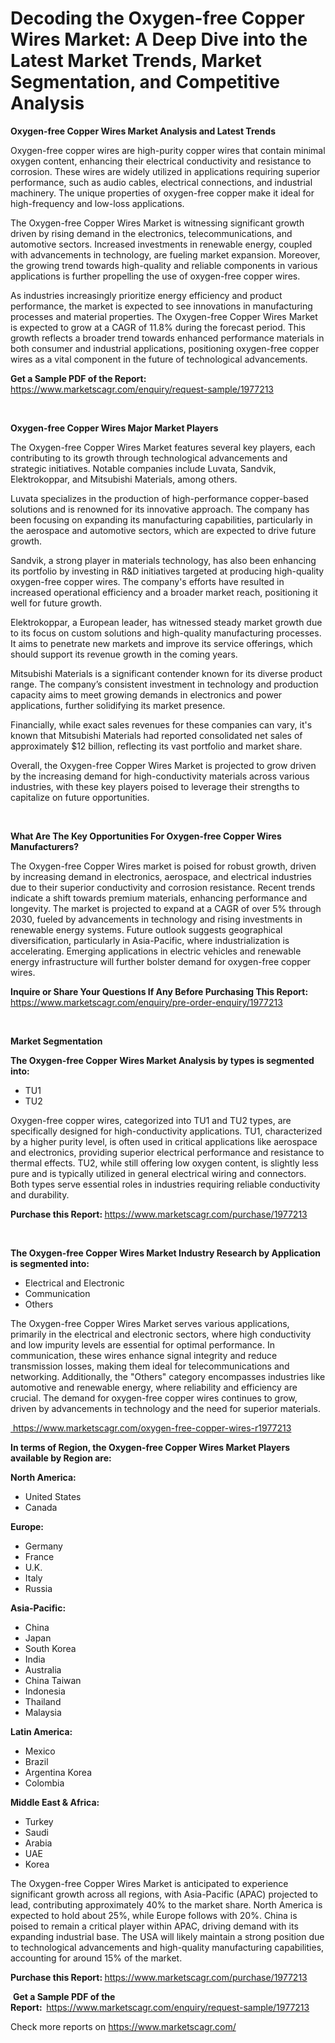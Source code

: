 <p><h1>Decoding the Oxygen-free Copper Wires Market: A Deep Dive into the Latest Market Trends, Market Segmentation, and Competitive Analysis</h1></p><p><strong>Oxygen-free Copper Wires Market Analysis and Latest Trends</strong></p>
<p><p>Oxygen-free copper wires are high-purity copper wires that contain minimal oxygen content, enhancing their electrical conductivity and resistance to corrosion. These wires are widely utilized in applications requiring superior performance, such as audio cables, electrical connections, and industrial machinery. The unique properties of oxygen-free copper make it ideal for high-frequency and low-loss applications.</p><p>The Oxygen-free Copper Wires Market is witnessing significant growth driven by rising demand in the electronics, telecommunications, and automotive sectors. Increased investments in renewable energy, coupled with advancements in technology, are fueling market expansion. Moreover, the growing trend towards high-quality and reliable components in various applications is further propelling the use of oxygen-free copper wires.</p><p>As industries increasingly prioritize energy efficiency and product performance, the market is expected to see innovations in manufacturing processes and material properties. The Oxygen-free Copper Wires Market is expected to grow at a CAGR of 11.8% during the forecast period. This growth reflects a broader trend towards enhanced performance materials in both consumer and industrial applications, positioning oxygen-free copper wires as a vital component in the future of technological advancements.</p></p>
<p><strong>Get a Sample PDF of the Report:&nbsp;</strong> <a href="https://www.marketscagr.com/enquiry/request-sample/1977213?utm_campaign=1097&utm_medium=2&utm_source=Github&utm_content=ia&utm_term=04022025&utm_id=oxygen-free-copper-wires">https://www.marketscagr.com/enquiry/request-sample/1977213</a></p>
<p>&nbsp;</p>
<p><strong>Oxygen-free Copper Wires Major Market Players</strong></p>
<p><p>The Oxygen-free Copper Wires Market features several key players, each contributing to its growth through technological advancements and strategic initiatives. Notable companies include Luvata, Sandvik, Elektrokoppar, and Mitsubishi Materials, among others.</p><p>Luvata specializes in the production of high-performance copper-based solutions and is renowned for its innovative approach. The company has been focusing on expanding its manufacturing capabilities, particularly in the aerospace and automotive sectors, which are expected to drive future growth.</p><p>Sandvik, a strong player in materials technology, has also been enhancing its portfolio by investing in R&D initiatives targeted at producing high-quality oxygen-free copper wires. The company's efforts have resulted in increased operational efficiency and a broader market reach, positioning it well for future growth.</p><p>Elektrokoppar, a European leader, has witnessed steady market growth due to its focus on custom solutions and high-quality manufacturing processes. It aims to penetrate new markets and improve its service offerings, which should support its revenue growth in the coming years.</p><p>Mitsubishi Materials is a significant contender known for its diverse product range. The company’s consistent investment in technology and production capacity aims to meet growing demands in electronics and power applications, further solidifying its market presence.</p><p>Financially, while exact sales revenues for these companies can vary, it's known that Mitsubishi Materials had reported consolidated net sales of approximately $12 billion, reflecting its vast portfolio and market share.</p><p>Overall, the Oxygen-free Copper Wires Market is projected to grow driven by the increasing demand for high-conductivity materials across various industries, with these key players poised to leverage their strengths to capitalize on future opportunities.</p></p>
<p>&nbsp;</p>
<p><strong>What Are The Key Opportunities For Oxygen-free Copper Wires Manufacturers?</strong></p>
<p><p>The Oxygen-free Copper Wires market is poised for robust growth, driven by increasing demand in electronics, aerospace, and electrical industries due to their superior conductivity and corrosion resistance. Recent trends indicate a shift towards premium materials, enhancing performance and longevity. The market is projected to expand at a CAGR of over 5% through 2030, fueled by advancements in technology and rising investments in renewable energy systems. Future outlook suggests geographical diversification, particularly in Asia-Pacific, where industrialization is accelerating. Emerging applications in electric vehicles and renewable energy infrastructure will further bolster demand for oxygen-free copper wires.</p></p>
<p><strong>Inquire or Share Your Questions If Any Before Purchasing This Report:</strong> <a href="https://www.marketscagr.com/enquiry/pre-order-enquiry/1977213?utm_campaign=1097&utm_medium=2&utm_source=Github&utm_content=ia&utm_term=04022025&utm_id=oxygen-free-copper-wires">https://www.marketscagr.com/enquiry/pre-order-enquiry/1977213</a></p>
<p>&nbsp;</p>
<p><strong>Market Segmentation</strong></p>
<p><strong>The Oxygen-free Copper Wires Market Analysis by types is segmented into:</strong></p>
<p><ul><li>TU1</li><li>TU2</li></ul></p>
<p><p>Oxygen-free copper wires, categorized into TU1 and TU2 types, are specifically designed for high-conductivity applications. TU1, characterized by a higher purity level, is often used in critical applications like aerospace and electronics, providing superior electrical performance and resistance to thermal effects. TU2, while still offering low oxygen content, is slightly less pure and is typically utilized in general electrical wiring and connectors. Both types serve essential roles in industries requiring reliable conductivity and durability.</p></p>
<p><strong>Purchase this Report:&nbsp;</strong><a href="https://www.marketscagr.com/purchase/1977213?utm_campaign=1097&utm_medium=2&utm_source=Github&utm_content=ia&utm_term=04022025&utm_id=oxygen-free-copper-wires">https://www.marketscagr.com/purchase/1977213</a></p>
<p>&nbsp;</p>
<p><strong>The Oxygen-free Copper Wires Market Industry Research by Application is segmented into:</strong></p>
<p><ul><li>Electrical and Electronic</li><li>Communication</li><li>Others</li></ul></p>
<p><p>The Oxygen-free Copper Wires Market serves various applications, primarily in the electrical and electronic sectors, where high conductivity and low impurity levels are essential for optimal performance. In communication, these wires enhance signal integrity and reduce transmission losses, making them ideal for telecommunications and networking. Additionally, the "Others" category encompasses industries like automotive and renewable energy, where reliability and efficiency are crucial. The demand for oxygen-free copper wires continues to grow, driven by advancements in technology and the need for superior materials.</p></p>
<p><a href="https://www.marketscagr.com/oxygen-free-copper-wires-r1977213?utm_campaign=1097&utm_medium=2&utm_source=Github&utm_content=ia&utm_term=04022025&utm_id=oxygen-free-copper-wires">&nbsp;https://www.marketscagr.com/oxygen-free-copper-wires-r1977213</a></p>
<p><strong>In terms of Region, the Oxygen-free Copper Wires Market Players available by Region are:</strong></p>
<p>
    <p> <strong> North America: </strong>
        <ul>
            <li>United States</li>
            <li>Canada</li>
        </ul>
        </p> 
    <p> <strong> Europe: </strong>
        <ul>
            <li>Germany</li>
            <li>France</li>
            <li>U.K.</li>
            <li>Italy</li>
            <li>Russia</li>
        </ul>
        </p> 
    <p> <strong> Asia-Pacific: </strong>
        <ul>
            <li>China</li>
            <li>Japan</li>
            <li>South Korea</li>
            <li>India</li>
            <li>Australia</li>
            <li>China Taiwan</li>
            <li>Indonesia</li>
            <li>Thailand</li>
            <li>Malaysia</li>
        </ul>
        </p> 
    <p> <strong> Latin America: </strong>
        <ul>
            <li>Mexico</li>
            <li>Brazil</li>
            <li>Argentina Korea</li>
            <li>Colombia</li>
        </ul>
        </p> 
    <p> <strong> Middle East & Africa: </strong>
        <ul>
            <li>Turkey</li>
            <li>Saudi</li>
            <li>Arabia</li>
            <li>UAE</li>
            <li>Korea</li>
        </ul>
    </p>
    </p>
<p><p>The Oxygen-free Copper Wires Market is anticipated to experience significant growth across all regions, with Asia-Pacific (APAC) projected to lead, contributing approximately 40% to the market share. North America is expected to hold about 25%, while Europe follows with 20%. China is poised to remain a critical player within APAC, driving demand with its expanding industrial base. The USA will likely maintain a strong position due to technological advancements and high-quality manufacturing capabilities, accounting for around 15% of the market.</p></p>
<p><strong>Purchase this Report: </strong><a href="https://www.marketscagr.com/purchase/1977213?utm_campaign=1097&utm_medium=2&utm_source=Github&utm_content=ia&utm_term=04022025&utm_id=oxygen-free-copper-wires">https://www.marketscagr.com/purchase/1977213</a></p>
<p>&nbsp;<strong>Get a Sample PDF of the Report:&nbsp;&nbsp;</strong><a href="https://www.marketscagr.com/enquiry/request-sample/1977213?utm_campaign=1097&utm_medium=2&utm_source=Github&utm_content=ia&utm_term=04022025&utm_id=oxygen-free-copper-wires">https://www.marketscagr.com/enquiry/request-sample/1977213</a></p>
<p><strong></strong></p>
<p>Check more reports on <a href="https://www.marketscagr.com/?utm_campaign=1097&utm_medium=2&utm_source=Github&utm_content=ia&utm_term=04022025&utm_id=oxygen-free-copper-wires">https://www.marketscagr.com/</a></p>